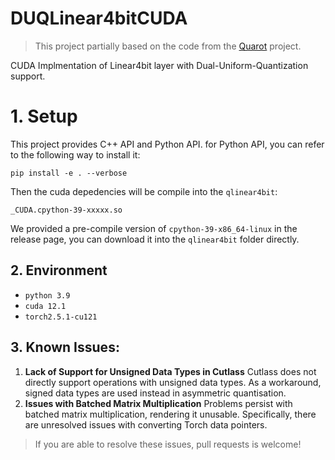 # DUQLinear4bitCUDA

> This project partially based on the code from the [Quarot](https://github.com/spcl/QuaRot) project.

CUDA Implmentation of Linear4bit layer with Dual-Uniform-Quantization support.

# 1. Setup

This project provides C++ API and Python API. for Python API, you can refer to the following way to install it:

```
pip install -e . --verbose
```

Then the cuda depedencies will be compile into the `qlinear4bit`:

```
_CUDA.cpython-39-xxxxx.so
```

We provided a pre-compile version of  `cpython-39-x86_64-linux` in the release page, you can download it into the `qlinear4bit` folder directly.

## 2. Environment

- `python 3.9`
- `cuda 12.1`
- `torch2.5.1-cu121`

## **3. Known Issues:**

1. **Lack of Support for Unsigned Data Types in Cutlass**
   Cutlass does not directly support operations with unsigned data types. As a workaround, signed data types are used instead in asymmetric quantisation.
2. **Issues with Batched Matrix Multiplication**
   Problems persist with batched matrix multiplication, rendering it unusable. Specifically, there are unresolved issues with converting Torch data pointers.

>  If you are able to resolve these issues, pull requests is welcome!
